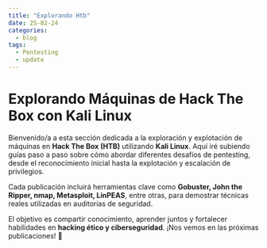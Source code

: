 ```yaml
---
title: "Explorando Htb"
date: 25-02-24
categories:
  - blog
tags:
  - Pentesting
  - update
---
```


<h1>Explorando Máquinas de Hack The Box con Kali Linux</h1>

<p>Bienvenido/a a esta sección dedicada a la exploración y explotación de máquinas en <strong>Hack The Box (HTB)</strong> utilizando <strong>Kali Linux</strong>. Aquí iré subiendo guías paso a paso sobre cómo abordar diferentes desafíos de pentesting, desde el reconocimiento inicial hasta la explotación y escalación de privilegios.</p>

<p>Cada publicación incluirá herramientas clave como <strong>Gobuster, John the Ripper, nmap, Metasploit, LinPEAS</strong>, entre otras, para demostrar técnicas reales utilizadas en auditorías de seguridad.</p>

<p>El objetivo es compartir conocimiento, aprender juntos y fortalecer habilidades en <strong>hacking ético y ciberseguridad</strong>. ¡Nos vemos en las próximas publicaciones! 🚀</p>
